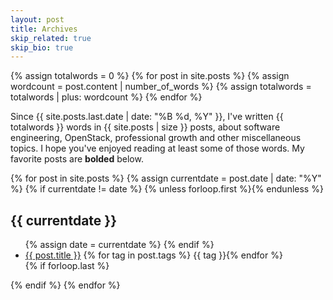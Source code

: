```yaml
---
layout: post
title: Archives
skip_related: true
skip_bio: true
---
```


{% assign totalwords = 0 %}
{% for post in site.posts %}
  {% assign wordcount = post.content | number_of_words %}
  {% assign totalwords = totalwords | plus: wordcount %}
{% endfor %}

Since {{ site.posts.last.date | date: "%B %d, %Y" }}, I've written {{ totalwords }} words in {{ site.posts | size }} posts, about software engineering, OpenStack,  professional growth and other miscellaneous topics. I hope you've enjoyed reading at least some of those words. My favorite posts are **bolded** below.

<div id="archive">

{% for post in site.posts %}
  {% assign currentdate = post.date | date: "%Y" %}
  {% if currentdate != date %}
    {% unless forloop.first %}</ul>{% endunless %}
<h2>{{ currentdate }}</h2>
<ul>
    {% assign date = currentdate %}
  {% endif %}
  <li {% if post.favorite %}class="favorite"{% endif %}>
    <a href="{{ post.url }}">{{ post.title }}</a> {% for tag in post.tags %} {{ tag }}{% endfor %}
  </li>
  {% if forloop.last %}</ul>{% endif %}
{% endfor %}
</div>


